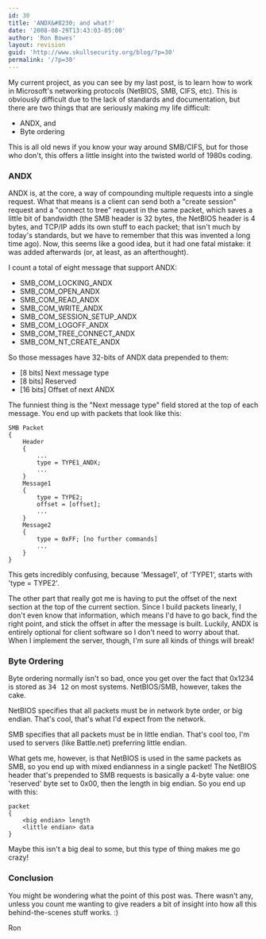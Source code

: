 ```yaml
---
id: 30
title: 'ANDX&#8230; and what?'
date: '2008-08-29T13:43:03-05:00'
author: 'Ron Bowes'
layout: revision
guid: 'http://www.skullsecurity.org/blog/?p=30'
permalink: '/?p=30'
---
```


My current project, as you can see by my last post, is to learn how to work in Microsoft's networking protocols (NetBIOS, SMB, CIFS, etc). This is obviously difficult due to the lack of standards and documentation, but there are two things that are seriously making my life difficult:

- ANDX, and
- Byte ordering

This is all old news if you know your way around SMB/CIFS, but for those who don't, this offers a little insight into the twisted world of 1980s coding.

### ANDX

ANDX is, at the core, a way of compounding multiple requests into a single request. What that means is a client can send both a "create session" request and a "connect to tree" request in the same packet, which saves a little bit of bandwidth (the SMB header is 32 bytes, the NetBIOS header is 4 bytes, and TCP/IP adds its own stuff to each packet; that isn't much by today's standards, but we have to remember that this was invented a long time ago). Now, this seems like a good idea, but it had one fatal mistake: it was added afterwards (or, at least, as an afterthought).

I count a total of eight message that support ANDX:

- SMB\_COM\_LOCKING\_ANDX
- SMB\_COM\_OPEN\_ANDX
- SMB\_COM\_READ\_ANDX
- SMB\_COM\_WRITE\_ANDX
- SMB\_COM\_SESSION\_SETUP\_ANDX
- SMB\_COM\_LOGOFF\_ANDX
- SMB\_COM\_TREE\_CONNECT\_ANDX
- SMB\_COM\_NT\_CREATE\_ANDX

So those messages have 32-bits of ANDX data prepended to them:

- \[8 bits\] Next message type
- \[8 bits\] Reserved
- \[16 bits\] Offset of next ANDX

The funniest thing is the "Next message type" field stored at the top of each message. You end up with packets that look like this:

```
SMB Packet
{
    Header
    {
        ...
        type = TYPE1_ANDX;
        ...
    }
    Message1
    {
        type = TYPE2;
        offset = [offset];
        ...
    }
    Message2
    {
        type = 0xFF; [no further commands]
        ...
    }
}
```

This gets incredibly confusing, because 'Message1', of 'TYPE1', starts with 'type = TYPE2'.

The other part that really got me is having to put the offset of the next section at the top of the current section. Since I build packets linearly, I don't even know that information, which means I'd have to go back, find the right point, and stick the offset in after the message is built. Luckily, ANDX is entirely optional for client software so I don't need to worry about that. When I implement the server, though, I'm sure all kinds of things will break!

### Byte Ordering

Byte ordering normally isn't so bad, once you get over the fact that 0x1234 is stored as <tt>34 12</tt> on most systems. NetBIOS/SMB, however, takes the cake.

NetBIOS specifies that all packets must be in network byte order, or big endian. That's cool, that's what I'd expect from the network.

SMB specifies that all packets must be in little endian. That's cool too, I'm used to servers (like Battle.net) preferring little endian.

What gets me, however, is that NetBIOS is used in the same packets as SMB, so you end up with mixed endianness in a single packet! The NetBIOS header that's prepended to SMB requests is basically a 4-byte value: one 'reserved' byte set to 0x00, then the length in big endian. So you end up with this:

```
packet
{
    <big endian> length
    <little endian> data
}
```

Maybe this isn't a big deal to some, but this type of thing makes me go crazy!

### Conclusion

You might be wondering what the point of this post was. There wasn't any, unless you count me wanting to give readers a bit of insight into how all this behind-the-scenes stuff works. :)

Ron